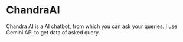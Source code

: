 # ChandraAI
Chandra AI is a AI chatbot, from which you can ask your queries. I use Gemini API to get data of asked query.
